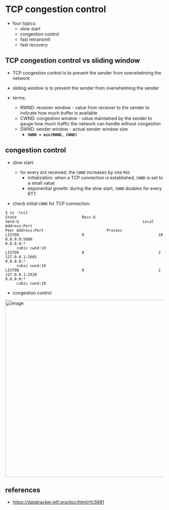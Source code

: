 # TCP congestion control
* four topics:
    * slow start
    * congestion control
    * fast retransmit
    * fast recovery

## TCP congestion control vs sliding window
* TCP congestion control is to prevent the sender from overwhelming the network
* sliding window is to prevent the sender from overwhelming the sender

* terms:
    * RWND: receiver window - value from receiver to the sender to indicate how much buffer is available
    * CWND: congestion window - value maintained by the sender to gauge how much traffic the network can handle without congestion
    * SWND: sender window - actual sender window size
        * **`SWND = min(RWND, CWND)`**


## congestion control
* slow start:
    * for every `ACK` received, the `CWND` increases by one `MSS`
        * initialization: when a TCP connection is established, `CWND` is set to a small value
        * exponential growth: during the slow start, `CWND` doubles for every RTT

* check initial `CWND` for TCP connection:

```
$ ss -lnit
State                             Recv-Q                            Send-Q                                                       Local Address:Port                                                        Peer Address:Port                            Process
LISTEN                            0                                 10                                                                 0.0.0.0:5000                                                             0.0.0.0:*
	 cubic cwnd:10
LISTEN                            0                                 3                                                                127.0.0.1:2601                                                             0.0.0.0:*
	 cubic cwnd:10
LISTEN                            0                                 2                                                                127.0.0.1:2620                                                             0.0.0.0:*
	 cubic cwnd:10
```

* congestion control


<img width="976" height="561" alt="image" src="https://github.com/user-attachments/assets/fde0bb4a-5659-4c4c-81d8-20b0e70d4507" />



## references
* https://datatracker.ietf.org/doc/html/rfc5681

